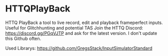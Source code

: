 # HTTQPlayBack
HTTQ PlayBack a tool to live record, edit and playback frameperfect inputs. Useful for Glitchhunting and potential TAS 
Join the HTTQ Discord: https://discord.gg/PGqVJTP and ask for the latest version. I don't update this Github often.

Used Librarys:
https://github.com/GregsStack/InputSimulatorStandard

